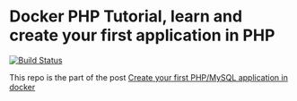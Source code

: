 # Docker PHP Tutorial, learn and create your first application in PHP
[![Build Status](https://travis-ci.org/kadnan/DockerPHPTutorial.svg?branch=master)](https://travis-ci.org/kadnan/DockerPHPTutorial)

This repo is the part of the post [Create your first PHP/MySQL application in docker](http://blog.adnansiddiqi.me/create-your-first-php-mysql-application-in-docker/?utm_source=docker_php_post&utm_medium=github&utm_campaign=c_docker_php_post)
